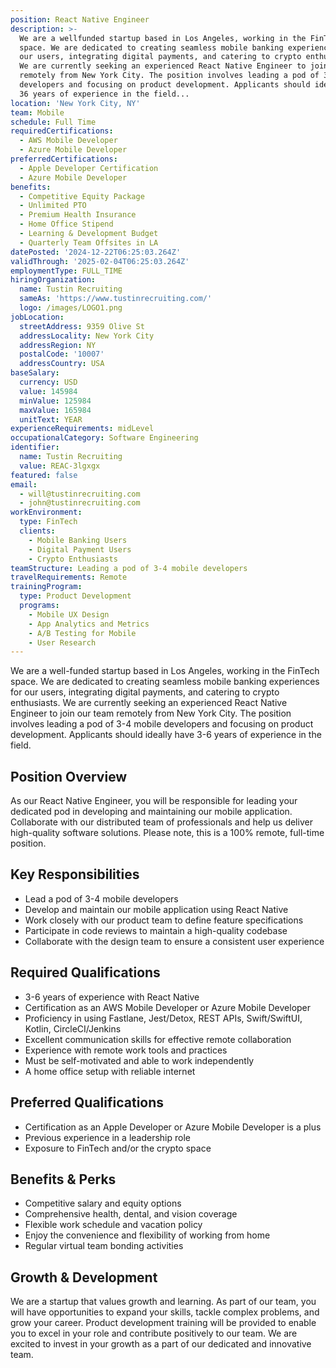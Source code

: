 ```yaml
---
position: React Native Engineer
description: >-
  We are a wellfunded startup based in Los Angeles, working in the FinTech
  space. We are dedicated to creating seamless mobile banking experiences for
  our users, integrating digital payments, and catering to crypto enthusiasts.
  We are currently seeking an experienced React Native Engineer to join our team
  remotely from New York City. The position involves leading a pod of 34 mobile
  developers and focusing on product development. Applicants should ideally have
  36 years of experience in the field...
location: 'New York City, NY'
team: Mobile
schedule: Full Time
requiredCertifications:
  - AWS Mobile Developer
  - Azure Mobile Developer
preferredCertifications:
  - Apple Developer Certification
  - Azure Mobile Developer
benefits:
  - Competitive Equity Package
  - Unlimited PTO
  - Premium Health Insurance
  - Home Office Stipend
  - Learning & Development Budget
  - Quarterly Team Offsites in LA
datePosted: '2024-12-22T06:25:03.264Z'
validThrough: '2025-02-04T06:25:03.264Z'
employmentType: FULL_TIME
hiringOrganization:
  name: Tustin Recruiting
  sameAs: 'https://www.tustinrecruiting.com/'
  logo: /images/LOGO1.png
jobLocation:
  streetAddress: 9359 Olive St
  addressLocality: New York City
  addressRegion: NY
  postalCode: '10007'
  addressCountry: USA
baseSalary:
  currency: USD
  value: 145984
  minValue: 125984
  maxValue: 165984
  unitText: YEAR
experienceRequirements: midLevel
occupationalCategory: Software Engineering
identifier:
  name: Tustin Recruiting
  value: REAC-3lgxgx
featured: false
email:
  - will@tustinrecruiting.com
  - john@tustinrecruiting.com
workEnvironment:
  type: FinTech
  clients:
    - Mobile Banking Users
    - Digital Payment Users
    - Crypto Enthusiasts
teamStructure: Leading a pod of 3-4 mobile developers
travelRequirements: Remote
trainingProgram:
  type: Product Development
  programs:
    - Mobile UX Design
    - App Analytics and Metrics
    - A/B Testing for Mobile
    - User Research
---
```




We are a well-funded startup based in Los Angeles, working in the FinTech space. We are dedicated to creating seamless mobile banking experiences for our users, integrating digital payments, and catering to crypto enthusiasts. We are currently seeking an experienced React Native Engineer to join our team remotely from New York City. The position involves leading a pod of 3-4 mobile developers and focusing on product development. Applicants should ideally have 3-6 years of experience in the field.

## Position Overview
As our React Native Engineer, you will be responsible for leading your dedicated pod in developing and maintaining our mobile application. Collaborate with our distributed team of professionals and help us deliver high-quality software solutions. Please note, this is a 100% remote, full-time position.

## Key Responsibilities
- Lead a pod of 3-4 mobile developers 
- Develop and maintain our mobile application using React Native
- Work closely with our product team to define feature specifications
- Participate in code reviews to maintain a high-quality codebase
- Collaborate with the design team to ensure a consistent user experience

## Required Qualifications
- 3-6 years of experience with React Native 
- Certification as an AWS Mobile Developer or Azure Mobile Developer
- Proficiency in using Fastlane, Jest/Detox, REST APIs, Swift/SwiftUI, Kotlin, CircleCI/Jenkins
- Excellent communication skills for effective remote collaboration
- Experience with remote work tools and practices
- Must be self-motivated and able to work independently
- A home office setup with reliable internet

## Preferred Qualifications
- Certification as an Apple Developer or Azure Mobile Developer is a plus
- Previous experience in a leadership role
- Exposure to FinTech and/or the crypto space

## Benefits & Perks
- Competitive salary and equity options
- Comprehensive health, dental, and vision coverage
- Flexible work schedule and vacation policy
- Enjoy the convenience and flexibility of working from home
- Regular virtual team bonding activities

## Growth & Development
We are a startup that values growth and learning. As part of our team, you will have opportunities to expand your skills, tackle complex problems, and grow your career. Product development training will be provided to enable you to excel in your role and contribute positively to our team. We are excited to invest in your growth as a part of our dedicated and innovative team.
